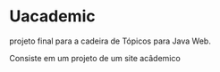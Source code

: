 # Uacademic
<p>projeto final para a cadeira de Tópicos para Java Web.</p>
<p>Consiste em um projeto de um site acâdemico</p>
